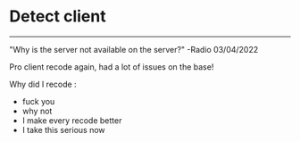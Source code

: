 # Detect client

---

"Why is the server not available on the server?" -Radio 03/04/2022

Pro client recode again, had a lot of issues on the base!

Why did I recode :
* fuck you
* why not
* I make every recode better
* I take this serious now
